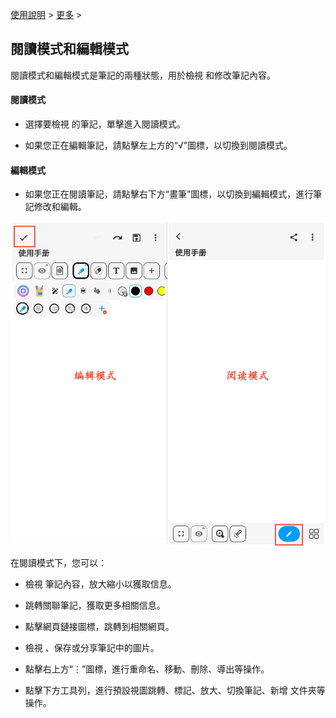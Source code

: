 [使用說明](/dragonnest/drawnote/manual/zh) > [更多](/dragonnest/drawnote/manual/zh/more) >

閱讀模式和編輯模式
---
閱讀模式和編輯模式是筆記的兩種狀態，用於檢視
和修改筆記內容。

#### 閱讀模式
- 選擇要檢視
的筆記，單擊進入閱讀模式。

- 如果您正在編輯筆記，請點擊左上方的“√”圖標，以切換到閱讀模式。

#### 編輯模式
- 如果您正在閱讀筆記，請點擊右下方“畫筆”圖標，以切換到編輯模式，進行筆記修改和編輯。

![](imgs/reading_mode_and_editing_mode.png)

在閱讀模式下，您可以：

- 檢視
筆記內容，放大縮小以獲取信息。

- 跳轉關聯筆記，獲取更多相關信息。

- 點擊網頁鏈接圖標，跳轉到相關網頁。

- 檢視
、保存或分享筆記中的圖片。

- 點擊右上方“⋮”圖標，進行重命名、移動、刪除、導出等操作。

- 點擊下方工具列，進行預設視圖跳轉、標記、放大、切換筆記、新增
文件夾等操作。